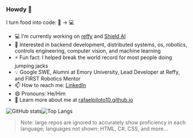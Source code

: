 ### Howdy 👋

I turn food into code: 🍔 -> 💻

- 💻 I’m currently working on [reffy](https://reffy.ai) and [Shield AI](https://shield-ai.app)
- 🔎 Interested in backend development, distributed systems, os, robotics, controls engineering, computer vision, and machine learning
- ⚡ Fun fact: I helped break the world record for most people doing jumping jacks
- 💡 Google SWE, Alumni at Emory University, Lead Developer at Reffy, and FIRST Robotics Mentor
- 📫 How to reach me: [LinkedIn](https://www.linkedin.com/in/rafaelpiloto10/)
- 😄 Pronouns: He/Him
- 🔭 Learn more about me at [rafaelpiloto10.github.io](https://rafaelpiloto10.github.io)

![GitHub stats](https://github-readme-stats.vercel.app/api?username=RafaelPiloto10&theme=tokyonight&count_private=true&show_icons=true&ver=2)![Top Langs](https://github-readme-stats.vercel.app/api/top-langs/?username=RafaelPiloto10&ver=2&hide=jupyter%20notebook,c%23,html,css,scss,less,shaderlab,hlsl,vim%20script,shell,starlark,batchfile&show_icons=true&hide_border=true&theme=tokyonight&layout=compact&exclude_repo=DigitalEaglesScoutingApp,SeniorStaffSelect,PatientZero0,ImageToCircle,GameOfLifeTelegramBot,Cook-for-Me,Spotify-Mood-Recommender,A.P.O.L.L.O,Twitter-Clone,dotfiles)

> Note: large repos are ignored to accurately show proficiency in each language; languages not shown: HTML, C#, CSS, and more...
